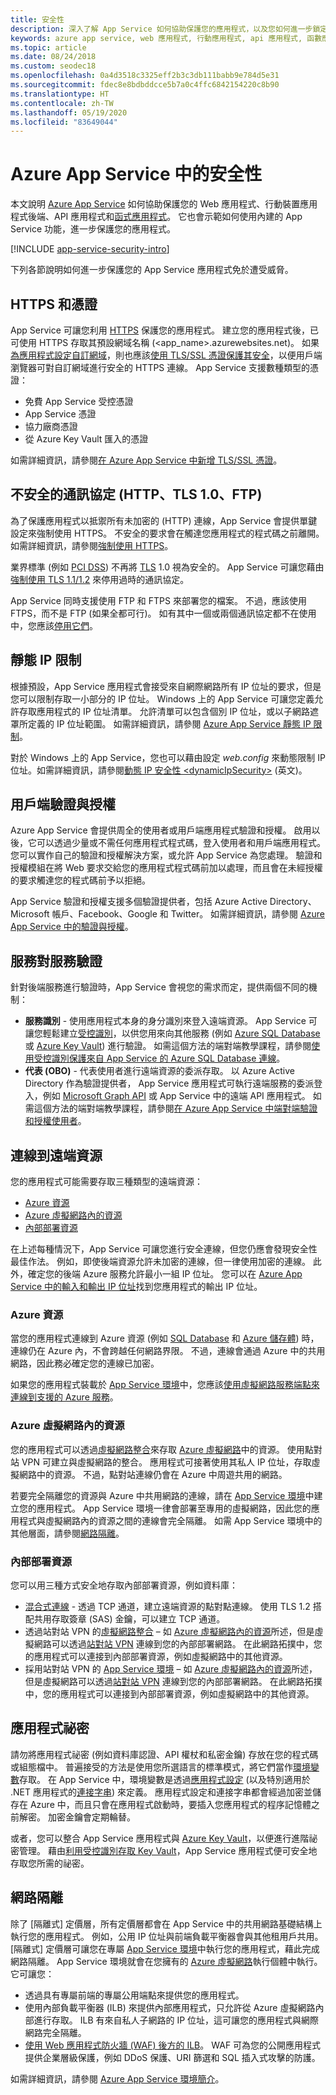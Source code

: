 ```yaml
---
title: 安全性
description: 深入了解 App Service 如何協助保護您的應用程式，以及您如何進一步鎖定您的應用程式免於遭受威脅。
keywords: azure app service, web 應用程式, 行動應用程式, api 應用程式, 函數應用程式, 安全性, 安全, 保護, 受保護, 合規性, 符合規範, 憑證, https, ftps, tls, 信任, 加密, 已加密, ip 限制, 驗證, 授權, authn, autho, msi, 受控服務身分識別, 受控識別, 祕密, 修補, 修補程式, 版本, 隔離, 網路隔離, ddos, mitm
ms.topic: article
ms.date: 08/24/2018
ms.custom: seodec18
ms.openlocfilehash: 0a4d3518c3325eff2b3c3db111babb9e784d5e31
ms.sourcegitcommit: fdec8e8bdbddcce5b7a0c4ffc6842154220c8b90
ms.translationtype: HT
ms.contentlocale: zh-TW
ms.lasthandoff: 05/19/2020
ms.locfileid: "83649044"
---
```

# <a name="security-in-azure-app-service"></a>Azure App Service 中的安全性

本文說明 [Azure App Service](overview.md) 如何協助保護您的 Web 應用程式、行動裝置應用程式後端、API 應用程式和[函式應用程式](/azure/azure-functions/)。 它也會示範如何使用內建的 App Service 功能，進一步保護您的應用程式。

[!INCLUDE [app-service-security-intro](../../includes/app-service-security-intro.md)]

下列各節說明如何進一步保護您的 App Service 應用程式免於遭受威脅。

## <a name="https-and-certificates"></a>HTTPS 和憑證

App Service 可讓您利用 [HTTPS](https://wikipedia.org/wiki/HTTPS) 保護您的應用程式。 建立您的應用程式後，已可使用 HTTPS 存取其預設網域名稱 (\<app_name>.azurewebsites.net)。 如果[為應用程式設定自訂網域](app-service-web-tutorial-custom-domain.md)，則也應該[使用 TLS/SSL 憑證保護其安全](configure-ssl-bindings.md)，以便用戶端瀏覽器可對自訂網域進行安全的 HTTPS 連線。 App Service 支援數種類型的憑證：

- 免費 App Service 受控憑證
- App Service 憑證
- 協力廠商憑證
- 從 Azure Key Vault 匯入的憑證

如需詳細資訊，請參閱[在 Azure App Service 中新增 TLS/SSL 憑證](configure-ssl-certificate.md)。

## <a name="insecure-protocols-http-tls-10-ftp"></a>不安全的通訊協定 (HTTP、TLS 1.0、FTP)

為了保護應用程式以抵禦所有未加密的 (HTTP) 連線，App Service 會提供單鍵設定來強制使用 HTTPS。 不安全的要求會在觸達您應用程式的程式碼之前離開。 如需詳細資訊，請參閱[強制使用 HTTPS](configure-ssl-bindings.md#enforce-https)。

業界標準 (例如 [PCI DSS](https://wikipedia.org/wiki/Payment_Card_Industry_Data_Security_Standard)) 不再將 [TLS](https://wikipedia.org/wiki/Transport_Layer_Security) 1.0 視為安全的。 App Service 可讓您藉由[強制使用 TLS 1.1/1.2](configure-ssl-bindings.md#enforce-tls-versions) 來停用過時的通訊協定。

App Service 同時支援使用 FTP 和 FTPS 來部署您的檔案。 不過，應該使用 FTPS，而不是 FTP (如果全都可行)。 如有其中一個或兩個通訊協定都不在使用中，您應該[停用它們](deploy-ftp.md#enforce-ftps)。

## <a name="static-ip-restrictions"></a>靜態 IP 限制

根據預設，App Service 應用程式會接受來自網際網路所有 IP 位址的要求，但是您可以限制存取一小部分的 IP 位址。 Windows 上的 App Service 可讓您定義允許存取應用程式的 IP 位址清單。 允許清單可以包含個別 IP 位址，或以子網路遮罩所定義的 IP 位址範圍。 如需詳細資訊，請參閱 [Azure App Service 靜態 IP 限制](app-service-ip-restrictions.md)。

對於 Windows 上的 App Service，您也可以藉由設定 _web.config_ 來動態限制 IP 位址。如需詳細資訊，請參閱[動態 IP 安全性 \<dynamicIpSecurity>](https://docs.microsoft.com/iis/configuration/system.webServer/security/dynamicIpSecurity/) (英文)。

## <a name="client-authentication-and-authorization"></a>用戶端驗證與授權

Azure App Service 會提供周全的使用者或用戶端應用程式驗證和授權。 啟用以後，它可以透過少量或不需任何應用程式程式碼，登入使用者和用戶端應用程式。 您可以實作自己的驗證和授權解決方案，或允許 App Service 為您處理。 驗證和授權模組在將 Web 要求交給您的應用程式程式碼前加以處理，而且會在未經授權的要求觸達您的程式碼前予以拒絕。

App Service 驗證和授權支援多個驗證提供者，包括 Azure Active Directory、Microsoft 帳戶、Facebook、Google 和 Twitter。 如需詳細資訊，請參閱 [Azure App Service 中的驗證與授權](overview-authentication-authorization.md)。

## <a name="service-to-service-authentication"></a>服務對服務驗證

針對後端服務進行驗證時，App Service 會視您的需求而定，提供兩個不同的機制：

- **服務識別** - 使用應用程式本身的身分識別來登入遠端資源。 App Service 可讓您輕鬆建立[受控識別](overview-managed-identity.md)，以供您用來向其他服務 (例如 [Azure SQL Database](/azure/sql-database/) 或 [Azure Key Vault](/azure/key-vault/)) 進行驗證。 如需這個方法的端對端教學課程，請參閱[使用受控識別保護來自 App Service 的 Azure SQL Database 連線](app-service-web-tutorial-connect-msi.md)。
- **代表 (OBO)** - 代表使用者進行遠端資源的委派存取。 以 Azure Active Directory 作為驗證提供者， App Service 應用程式可執行遠端服務的委派登入，例如 [Microsoft Graph API](../active-directory/develop/microsoft-graph-intro.md) 或 App Service 中的遠端 API 應用程式。 如需這個方法的端對端教學課程，請參閱[在 Azure App Service 中端對端驗證和授權使用者](app-service-web-tutorial-auth-aad.md)。

## <a name="connectivity-to-remote-resources"></a>連線到遠端資源

您的應用程式可能需要存取三種類型的遠端資源： 

- [Azure 資源](#azure-resources)
- [Azure 虛擬網路內的資源](#resources-inside-an-azure-virtual-network)
- [內部部署資源](#on-premises-resources)

在上述每種情況下，App Service 可讓您進行安全連線，但您仍應會發現安全性最佳作法。 例如，即使後端資源允許未加密的連線，但一律使用加密的連線。 此外，確定您的後端 Azure 服務允許最小一組 IP 位址。 您可以在 [Azure App Service 中的輸入和輸出 IP 位址](overview-inbound-outbound-ips.md)找到您應用程式的輸出 IP 位址。

### <a name="azure-resources"></a>Azure 資源

當您的應用程式連線到 Azure 資源 (例如 [SQL Database](https://azure.microsoft.com/services/sql-database/) 和 [Azure 儲存體](/azure/storage/)) 時，連線仍在 Azure 內，不會跨越任何網路界限。 不過，連線會通過 Azure 中的共用網路，因此務必確定您的連線已加密。 

如果您的應用程式裝載於 [App Service 環境](environment/intro.md)中，您應該[使用虛擬網路服務端點來連線到支援的 Azure 服務](../virtual-network/virtual-network-service-endpoints-overview.md)。

### <a name="resources-inside-an-azure-virtual-network"></a>Azure 虛擬網路內的資源

您的應用程式可以透過[虛擬網路整合](web-sites-integrate-with-vnet.md)來存取 [Azure 虛擬網路](/azure/virtual-network/)中的資源。 使用點對站 VPN 可建立與虛擬網路的整合。 應用程式可接著使用其私人 IP 位址，存取虛擬網路中的資源。 不過，點對站連線仍會在 Azure 中周遊共用的網路。 

若要完全隔離您的資源與 Azure 中共用網路的連線，請在 [App Service 環境](environment/intro.md)中建立您的應用程式。 App Service 環境一律會部署至專用的虛擬網路，因此您的應用程式與虛擬網路內的資源之間的連線會完全隔離。 如需 App Service 環境中的其他層面，請參閱[網路隔離](#network-isolation)。

### <a name="on-premises-resources"></a>內部部署資源

您可以用三種方式安全地存取內部部署資源，例如資料庫： 

- [混合式連線](app-service-hybrid-connections.md) - 透過 TCP 通道，建立遠端資源的點對點連線。 使用 TLS 1.2 搭配共用存取簽章 (SAS) 金鑰，可以建立 TCP 通道。
- 透過站對站 VPN 的[虛擬網路整合](web-sites-integrate-with-vnet.md) – 如 [Azure 虛擬網路內的資源](#resources-inside-an-azure-virtual-network)所述，但是虛擬網路可以透過[站對站 VPN](../vpn-gateway/vpn-gateway-howto-site-to-site-resource-manager-portal.md) 連線到您的內部部署網路。 在此網路拓撲中，您的應用程式可以連接到內部部署資源，例如虛擬網路中的其他資源。
- 採用站對站 VPN 的 [App Service 環境](environment/intro.md) – 如 [Azure 虛擬網路內的資源](#resources-inside-an-azure-virtual-network)所述，但是虛擬網路可以透過[站對站 VPN](../vpn-gateway/vpn-gateway-howto-site-to-site-resource-manager-portal.md) 連線到您的內部部署網路。 在此網路拓撲中，您的應用程式可以連接到內部部署資源，例如虛擬網路中的其他資源。

## <a name="application-secrets"></a>應用程式祕密

請勿將應用程式祕密 (例如資料庫認證、API 權杖和私密金鑰) 存放在您的程式碼或組態檔中。 普遍接受的方法是使用您所選語言的標準模式，將它們當作[環境變數](https://wikipedia.org/wiki/Environment_variable)存取。 在 App Service 中，環境變數是透過[應用程式設定](configure-common.md#configure-app-settings) (以及特別適用於 .NET 應用程式的[連接字串](configure-common.md#configure-connection-strings)) 來定義。 應用程式設定和連接字串都會經過加密並儲存在 Azure 中，而且只會在應用程式啟動時，要插入您應用程式的程序記憶體之前解密。 加密金鑰會定期輪替。

或者，您可以整合 App Service 應用程式與 [Azure Key Vault](/azure/key-vault/)，以便進行進階祕密管理。 藉由[利用受控識別存取 Key Vault](../key-vault/tutorial-web-application-keyvault.md)，App Service 應用程式便可安全地存取您所需的祕密。

## <a name="network-isolation"></a>網路隔離

除了 [隔離式] 定價層，所有定價層都會在 App Service 中的共用網路基礎結構上執行您的應用程式。 例如，公用 IP 位址與前端負載平衡器會與其他租用戶共用。 [隔離式] 定價層可讓您在專屬 [App Service 環境](environment/intro.md)中執行您的應用程式，藉此完成網路隔離。 App Service 環境就會在您擁有的 [Azure 虛擬網路](/azure/virtual-network/)執行個體中執行。 它可讓您： 

- 透過具有專屬前端的專屬公用端點來提供您的應用程式。
- 使用內部負載平衡器 (ILB) 來提供內部應用程式，只允許從 Azure 虛擬網路內部進行存取。 ILB 有來自私人子網路的 IP 位址，這可讓您的應用程式與網際網路完全隔離。
- [使用 Web 應用程式防火牆 (WAF) 後方的 ILB](environment/integrate-with-application-gateway.md)。 WAF 可為您的公開應用程式提供企業層級保護，例如 DDoS 保護、URI 篩選和 SQL 插入式攻擊的防護。

如需詳細資訊，請參閱 [Azure App Service 環境簡介](environment/intro.md)。 
